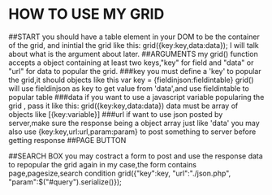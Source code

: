 # HOW TO USE MY GRID
##START
you should have a table element in your DOM to be the container of the grid,
and inintial the grid like this: grid({key:key,data:data});
I will talk about what is the argument about later.
##ARGUMENTS
my grid() function accepts a object containing at least two keys,"key" for field and "data" or "url"
for data to popular the grid.
###key
you must define a 'key' to popular the grid,it should objects like this
var key = {fieldinjson:fieldintable}
grid() will use fieldinjson as key to get value from 'data',and use fieldintable to popular table 
###data
if you want to use a javascript variable popularing the grid , pass it like this:
grid({key:key,data:data})
data must be array of objects like [{key:variable}]
###url
if want to use json posted by server,make sure the response being a object array just like 'data'
you may also use {key:key,url:url,param:param} to post something to server before getting response
##PAGE BUTTON

##SEARCH BOX
you may costract a form to post and use the response data to repopular the grid again
in my case,the form contains page,pagesize,search condition
grid({"key":key, "url":"./json.php", "param":$("#query").serialize()});
